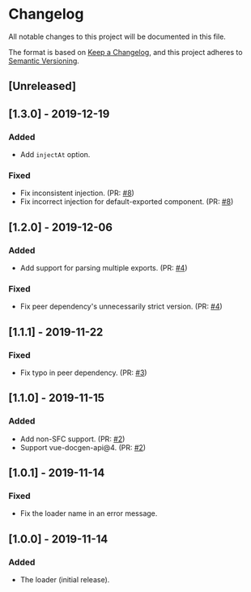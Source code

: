 # Changelog

All notable changes to this project will be documented in this file.

The format is based on [Keep a Changelog](https://keepachangelog.com/en/1.0.0/),
and this project adheres to [Semantic Versioning](https://semver.org/spec/v2.0.0.html).

## [Unreleased]

## [1.3.0] - 2019-12-19

### Added

- Add `injectAt` option.

### Fixed

- Fix inconsistent injection. (PR: [#8](https://github.com/pocka/vue-docgen-loader/pull/8))
- Fix incorrect injection for default-exported component. (PR: [#8](https://github.com/pocka/vue-docgen-loader/pull/8))

## [1.2.0] - 2019-12-06

### Added

- Add support for parsing multiple exports. (PR: [#4](https://github.com/pocka/vue-docgen-loader/pull/4))

### Fixed

- Fix peer dependency's unnecessarily strict version. (PR: [#4](https://github.com/pocka/vue-docgen-loader/pull/4))

## [1.1.1] - 2019-11-22

### Fixed

- Fix typo in peer dependency. (PR: [#3](https://github.com/pocka/vue-docgen-loader/pull/3))

## [1.1.0] - 2019-11-15

### Added

- Add non-SFC support. (PR: [#2](https://github.com/pocka/vue-docgen-loader/pull/2))
- Support vue-docgen-api@4. (PR: [#2](https://github.com/pocka/vue-docgen-loader/pull/2))

## [1.0.1] - 2019-11-14

### Fixed

- Fix the loader name in an error message.

## [1.0.0] - 2019-11-14

### Added

- The loader (initial release).
